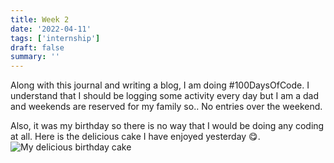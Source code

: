 ```yaml
---
title: Week 2
date: '2022-04-11'
tags: ['internship']
draft: false
summary: ''
---
```

Along with this journal and writing a blog, I am doing #100DaysOfCode. I understand that I should be logging some activity every day but I am a dad and weekends are reserved for my family so.. No entries over the weekend.

Also, it was my birthday so there is no way that I would be doing any coding at all. Here is the delicious cake I have enjoyed yesterday 😋.
![My delicious birthday cake](/static/images/cake.jpeg?raw=true "Birthday cake")